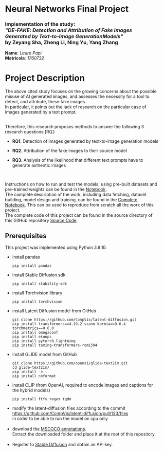 # Neural Networks Final Project
### Implementation of the study: <br> ***"DE-FAKE: Detection and Attribution of Fake Images Generated by Text-to-Image GenerationModels"* <br> by Zeyang Sha, Zheng Li, Ning Yu, Yang Zhang**

**Name**: *Laura Papi*<br>
**Matricola**: *1760732*


# Project Description

The above cited study focuses on the growing concerns about the possible misuse of AI generated images, and assesses the necessity for a tool to detect, and attribute, these fake images.<br>
In particular, it points out the lack of research on the particular case of images generated by a text prompt.
<br>

<br>
Therefore, this research proposes methods to answer the following 3 research questions [RQ]:

- **RQ1**. Detection of images generated by text-to-image generation models

- **RQ2**. Attribution of the fake images to their source model

- **RQ3**. Analysis of the likelihood that different text prompts have to generate authentic images
<br>

Instructions on how to run and test the models, using pre-built datasets and pre-trained weights can be found in the [Notebook](tldr_notebook.ipynb).<br>
The complete description of the work, including data fetching, dataset building, model design and training, can be found in the [Complete Notebook](complete_notebook.ipynb). This can be used to reproduce from scratch all the work of this project.
<br>
The complete code of this project can be found in the source directory of this GitHub repository [Source Code](https://github.com/parwal-lp/De-Fake_nn_final_project/src).


## Prerequisites
This project was implemented using Python 3.8.10.

- install pandas
    ```
    pip install pandas
    ```
- install Stable Diffusion sdk
    ```
    pip install stability-sdk
    ```
- install Torchvision library
    ```
    pip install torchvision
    ```
- install Latent Diffusion model from GitHub
    ```
    git clone https://github.com/CompVis/latent-diffusion.git
    pip install transformers==4.19.2 scann kornia==0.6.4 torchmetrics==0.6.0
    pip install omegaconf
    pip install einops
    pip install pytorch_lightning
    pip install taming-transformers-rom1504
    ```
- install GLIDE model from GitHub
    ```
    git clone https://github.com/openai/glide-text2im.git
    cd glide-text2im/
    pip install -e .
    pip install nbformat
    ```
- install CLIP (from OpenAI, required to encode images and captions for the hybrid models)
    ```
    pip install ftfy regex tqdm
    ```
- modify the latent-diffusion files according to the commit<br>
    https://github.com/CompVis/latent-diffusion/pull/123/files<br>
    in order to be able to run the model on cpu only<br><br>
- download the [MSCOCO annotations](images.cocodataset.org/annotations/annotations_trainval2017.zip).<br>
    Extract the downloaded folder and place it at the root of this repository.<br><br>
- Register to [Stable Diffusion](https://platform.stability.ai/) and obtain an API key.